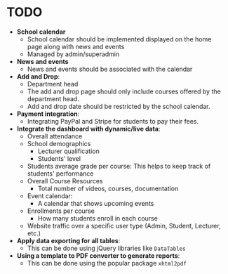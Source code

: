 # TODO

- **School calendar**
  - School calendar should be implemented displayed on the home page along with news and events
  - Managed by admin/superadmin
- **News and events**
  - News and events should be associated with the calendar
- **Add and Drop**:
  - Department head
  - The add and drop page should only include courses offered by the department head.
  - Add and drop date should be restricted by the school calendar.
- **Payment integration**:
  - Integrating PayPal and Stripe for students to pay their fees.
- **Integrate the dashboard with dynamic/live data**:
  - Overall attendance
  - School demographics
    - Lecturer qualification
    - Students' level
  - Students average grade per course:
    This helps to keep track of students' performance
  - Overall Course Resources
    - Total number of videos, courses, documentation
  - Event calendar:
    - A calendar that shows upcoming events
  - Enrollments per course
    - How many students enroll in each course
  - Website traffic over a specific user type (Admin, Student, Lecturer, etc.)
- **Apply data exporting for all tables**:
  - This can be done using jQuery libraries like `DataTables`
- **Using a template to PDF converter to generate reports**:
  - This can be done using the popular package `xhtml2pdf`
